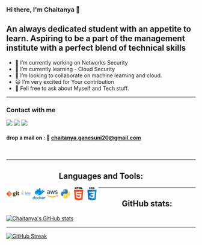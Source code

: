 ### Hi there, I'm Chaitanya 👋

## An always dedicated student with an appetite to learn. Aspiring to be a part of the management institute with a perfect blend of technical skills


- 🔭 I’m currently working on Networks Security
- 🌱 I’m currently learning - Cloud Security
- 👯 I’m looking to collaborate on machine learning and cloud.
- 😃 I’m very excited for Your contribution
- 💬 Fell free to ask about Myself and Tech stuff.

<hr style="height:2px;border-width:0;color:gray;background-color:gray">

### Contact with me

[<img src="https://cdn.jsdelivr.net/npm/simple-icons@v3/icons/linkedin.svg" width="30"/>][linkedin]
[<img src="https://cdn.jsdelivr.net/npm/simple-icons@v3/icons/instagram.svg" width="30"/>][instagram]
[<img src="https://cdn.jsdelivr.net/npm/simple-icons@v3/icons/facebook.svg" width="30"/>][facebook]
#### drop a mail on :	📧 chaitanya.ganesuni20@gmail.com

<br />
<hr style="height:2px;border-width:0;color:gray;background-color:gray">

[instagram]:https://www.instagram.com/chaitanya_ganesuni/
[linkedin]:https://www.linkedin.com/in/chaitanya-ganesuni-1aa37a18a/
[facebook]:https://www.facebook.com/profile.php?id=100032837404617


<h2 align="center">Languages and Tools:</h2>


[<img align="left" src="https://raw.githubusercontent.com/github/explore/80688e429a7d4ef2fca1e82350fe8e3517d3494d/topics/git/git.png" width="35px"/>][git]
[<img align="left" src="https://raw.githubusercontent.com/github/explore/80688e429a7d4ef2fca1e82350fe8e3517d3494d/topics/java/java.png" width="35px"/>][java]
[<img align="left" src="https://raw.githubusercontent.com/github/explore/80688e429a7d4ef2fca1e82350fe8e3517d3494d/topics/docker/docker.png" width="35px"/>][docker]
[<img align="left" src="https://raw.githubusercontent.com/github/explore/80688e429a7d4ef2fca1e82350fe8e3517d3494d/topics/aws/aws.png" width="35px"/>][aws]
[<img align="left" src="https://raw.githubusercontent.com/github/explore/80688e429a7d4ef2fca1e82350fe8e3517d3494d/topics/python/python.png" width="35px"/>][python]
[<img align="left" src="https://raw.githubusercontent.com/github/explore/80688e429a7d4ef2fca1e82350fe8e3517d3494d/topics/html/html.png" width="35px"/>][html]
[<img align="left" src="https://raw.githubusercontent.com/github/explore/80688e429a7d4ef2fca1e82350fe8e3517d3494d/topics/css/css.png" width="35px"/>][css]

[git]:https://git-scm.com/
[java]:https://www.java.com/en/
[docker]:https://www.docker.com/
[aws]:https://aws.amazon.com/
[python]:https://www.python.org/
[html]:https://www.w3schools.com/html/
[css]:https://www.w3schools.com/css/

<hr style="height:2px;border-width:0;color:gray;background-color:gray">


<h2 align="center">GitHub stats:</h2>


[![Chaitanya's GitHub stats](https://github-readme-stats.vercel.app/api?username=ChaitanyaGanesuni&show_icons=true&theme=radical)](https://github.com/ChaitanyaGanesuni/github-readme-stats)


<hr style="height:2px;border-width:0;color:gray;background-color:gray">

[![GitHub Streak](https://github-readme-streak-stats.herokuapp.com/?user=ChaitanyaGanesuni&theme=highcontrast)](https://git.io/streak-stats)



